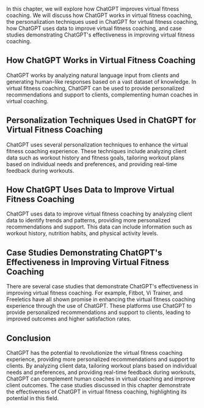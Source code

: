 
In this chapter, we will explore how ChatGPT improves virtual fitness coaching. We will discuss how ChatGPT works in virtual fitness coaching, the personalization techniques used in ChatGPT for virtual fitness coaching, how ChatGPT uses data to improve virtual fitness coaching, and case studies demonstrating ChatGPT's effectiveness in improving virtual fitness coaching.

How ChatGPT Works in Virtual Fitness Coaching
---------------------------------------------

ChatGPT works by analyzing natural language input from clients and generating human-like responses based on a vast dataset of knowledge. In virtual fitness coaching, ChatGPT can be used to provide personalized recommendations and support to clients, complementing human coaches in virtual coaching.

Personalization Techniques Used in ChatGPT for Virtual Fitness Coaching
-----------------------------------------------------------------------

ChatGPT uses several personalization techniques to enhance the virtual fitness coaching experience. These techniques include analyzing client data such as workout history and fitness goals, tailoring workout plans based on individual needs and preferences, and providing real-time feedback during workouts.

How ChatGPT Uses Data to Improve Virtual Fitness Coaching
---------------------------------------------------------

ChatGPT uses data to improve virtual fitness coaching by analyzing client data to identify trends and patterns, providing more personalized recommendations and support. This data can include information such as workout history, nutrition habits, and physical activity levels.

Case Studies Demonstrating ChatGPT's Effectiveness in Improving Virtual Fitness Coaching
----------------------------------------------------------------------------------------

There are several case studies that demonstrate ChatGPT's effectiveness in improving virtual fitness coaching. For example, Fitbot, Vi Trainer, and Freeletics have all shown promise in enhancing the virtual fitness coaching experience through the use of ChatGPT. These platforms use ChatGPT to provide personalized recommendations and support to clients, leading to improved outcomes and higher satisfaction rates.

Conclusion
----------

ChatGPT has the potential to revolutionize the virtual fitness coaching experience, providing more personalized recommendations and support to clients. By analyzing client data, tailoring workout plans based on individual needs and preferences, and providing real-time feedback during workouts, ChatGPT can complement human coaches in virtual coaching and improve client outcomes. The case studies discussed in this chapter demonstrate the effectiveness of ChatGPT in virtual fitness coaching, highlighting its potential in this field.
